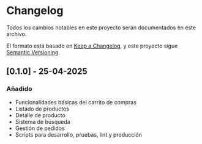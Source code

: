 # Changelog

Todos los cambios notables en este proyecto serán documentados en este archivo.

El formato está basado en [Keep a Changelog](https://keepachangelog.com/es-ES/1.0.0/),
y este proyecto sigue [Semantic Versioning](https://semver.org/spec/v2.0.0.html).

## [0.1.0] - 25-04-2025

### Añadido
- Funcionalidades básicas del carrito de compras
- Listado de productos
- Detalle de producto
- Sistema de búsqueda
- Gestión de pedidos
- Scripts para desarrollo, pruebas, lint y producción
